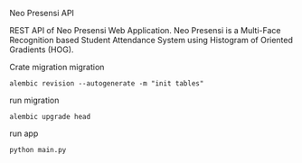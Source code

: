 Neo Presensi API

REST API of Neo Presensi Web Application. Neo Presensi is a Multi-Face Recognition based Student Attendance System using Histogram of Oriented Gradients (HOG).


Crate migration migration
```
alembic revision --autogenerate -m "init tables"
```

run migration
```
alembic upgrade head
```

run app
```
python main.py
```